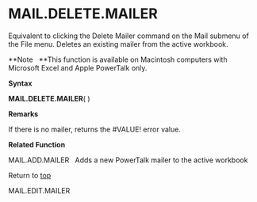 MAIL.DELETE.MAILER
==================

Equivalent to clicking the Delete Mailer command on the Mail submenu of
the File menu. Deletes an existing mailer from the active workbook.

**Note   **This function is available on Macintosh computers with
Microsoft Excel and Apple PowerTalk only.

**Syntax**

**MAIL.DELETE.MAILER**( )

**Remarks**

If there is no mailer, returns the \#VALUE! error value.

**Related Function**

MAIL.ADD.MAILER   Adds a new PowerTalk mailer to the active workbook

Return to [top](#H)

MAIL.EDIT.MAILER
